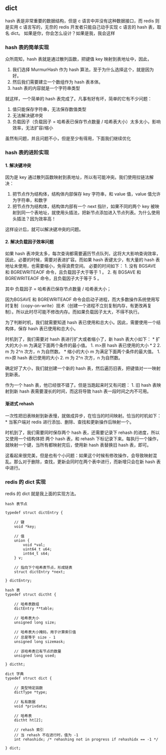 ## dict
hash 表是非常重要的数据结构，但是 c 语言中并没有这种数据接口，而 redis 则是实用 c 语言写的，无奈的 redis 开发者只能自己动手实现 c 语言的 hash 表，取名 dict。
如果是你，你会怎么设计？如果是我，我会这样
### hash 表的简单实现
众所周知，hash 表就是通过散列函数，把键值 key 映射到表地址中，因此，
1. 我们选择 MurmurHash 作为 hash 算法，至于为什么选择这个，就是因为好。
2. 然后我们需要建立一个数组作为 hash 表本体。
3. hash 表的内容就是一个字符串类型

就这样，一个简单的 hash 表完成了。凡事有好有坏，简单的它有不少问题：
1. 值只能保存字符串，无法保存数值类型
2. 无法解决键冲突
3. 负载因子（负载因子 = 哈希表已保存节点数量 / 哈希表大小）太多太小，影响效率，无法扩容/缩小

虽然有问题，并且问题不小，但是至少有得用，下面我们继续优化
### hash 表的进阶实现
#### 1. 解决键冲突
因为是 key 通过散列函数映射到表地址，所以有可能冲突。我们使用拉链法解决：

1. 把节点作为结构体，结构体内部保存 key 字符串，和 value 值，value 值允许为字符串，和数字
2. 把节点作为结构体，结构体内部有一个 next 指针，如果不同的两个 key 被映射到同一个表地址，就使用头插法，把新节点添加进入节点列表。为什么使用头插法？因为效率高！

这样设计后，就可以解决键冲突的问题。

#### 2. 解决负载因子效率问题
如果 hash 表冲突太多，每次查询都需要遍历节点队列，这将大大影响查询效率，因此，必要的时候，需要对表进扩容。而如果 hash 表键太少，有大量的 hash 表地址未使用，也需要缩小，免得浪费空间。
必要的时间如下：
    1. 没有 BGSAVE 和 BGREWRITEAOF 命令，且负载因子大于等于 1 。
    2. 有 BGSAVE 和 BGREWRITEAOF 命令，且负载因子大于等于 5 。

其中 负载因子 = 哈希表已保存节点数量 / 哈希表大小； 

因为BGSAVE 和 BGREWRITEAOF 命令会启动子进程，而大多数操作系统使用写时复制（copy-on-write）技术（创建一个进程不立刻复制内存，有更改再复制）。所以此时尽可能不修改内存。而如果负载因子太大，不得不执行。

为了判断时机，我们就需要知道 hash 表已使用和总大小。因此，需要使用一个结构体，保存 hash 表已使用和总大小。

时机到了，我们需要对 hash 表进行扩大或者缩小了，新 hash 表大小如下：
    * 扩大的大小 m 为满足下面两个条件的最小值。
        1. m>原 hash 表已使用的大小 * 2
        2. m 为 2^n 次方，n 为自然数。
    * 缩小的大小 m 为满足下面两个条件的最大值。
        1. m>原 hash 表已使用的大小
        2. m 为 2^n 次方，n 为自然数。

确定好了大小，我们就创建一个新的 hash 表，然后遍历旧表，把键值对一一映射到新表。

作为一个 hash 表，他已经很不错了。但是当跑起来时又有问题：
    1. 旧 hash 表映射到新 hash 表需要漫长的时间，而这将导致 hash 表一段时间之内不可用。

#### 渐进式 rehash
一次性把旧表映射到新表慢，就做成异步，在恰当的时间映射。恰当的时机如下：
    * 当客户端对 redis 进行添加、删除、查找和更新操作后映射一个。

时机到了，我们需要同时保存两个 hash 表，还需要记录下 rehash 的进度，所以又使用一个结构体把 两个 hash 表，和 rehash 下标记录下来。每执行一个操作，就映射一个键，当所有都映射完后，使用新 hash 表替换旧 hash 表，即可。

这看起来很完美，但是也有个小问题：如果这个时候有修改操作，会导致映射混乱。那么对于删除，查找，更新会同时在两个表中进行，而新增只会在新 hash 表中进行。

### redis 的 dict 实现
redis 的 dict 就是我上面的实现方法。
```
hash 表节点

typedef struct dictEntry {

    // 键
    void *key;

    // 值
    union {
        void *val;
        uint64_t u64;
        int64_t s64;
    } v;

    // 指向下个哈希表节点，形成链表
    struct dictEntry *next;

} dictEntry;

hash 表
typedef struct dictht {

    // 哈希表数组
    dictEntry **table;

    // 哈希表大小
    unsigned long size;

    // 哈希表大小掩码，用于计算索引值
    // 总是等于 size - 1
    unsigned long sizemask;

    // 该哈希表已有节点的数量
    unsigned long used;

} dictht;

dict 字典
typedef struct dict {

    // 类型特定函数
    dictType *type;

    // 私有数据
    void *privdata;

    // 哈希表
    dictht ht[2];

    // rehash 索引
    // 当 rehash 不在进行时，值为 -1
    int rehashidx; /* rehashing not in progress if rehashidx == -1 */

} dict;
```
